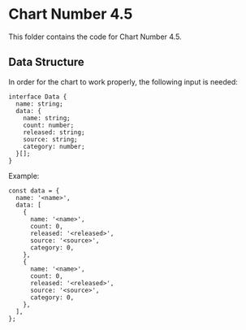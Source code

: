 # Chart Number 4.5

This folder contains the code for Chart Number 4.5.

## Data Structure

In order for the chart to work properly, the following input is needed:

```
interface Data {
  name: string;
  data: {
    name: string;
    count: number;
    released: string;
    source: string;
    category: number;
  }[];
}
```

Example:

```
const data = {
  name: '<name>',
  data: [
    {
      name: '<name>',
      count: 0,
      released: '<released>',
      source: '<source>',
      category: 0,
    },
    {
      name: '<name>',
      count: 0,
      released: '<released>',
      source: '<source>',
      category: 0,
    },
  ],
};
```

